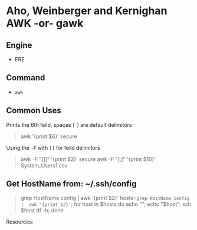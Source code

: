 # Aho, Weinberger and Kernighan AWK -or- gawk

## Engine

- ERE

## Command

- `awk`

## Common Uses

Prints the 6th feild, spaces (` `) are default delimitors
> awk '{print $6}' secure

Using the `-F` with `[]` for feild delimitors
> awk -F "[]]" '{print $2}' secure 
> awk -F "[,]" '{print $10}' System_Users1.csv

## Get HostName from: ~/.ssh/config

> grep HostName config |  awk '{print $2}'
> hosts=`grep HostName config |  awk '{print $2}'`; for host in $hosts;do echo ""; echo "$host"; ssh $host df -h; done

Resources:
